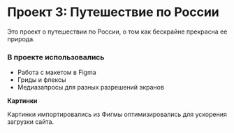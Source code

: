 # Проект 3: Путешествие по России

Это проект о путешествии по России, о том как бескрайне прекрасна ее природа.

### В проекте использовались 
* Работа с макетом в Figma 
* Гриды и флексы
* Медиазапросы для разных разрешений экранов

**Картинки**

Картинки импортировались из Фигмы оптимизировались для ускорения загрузки сайта.
